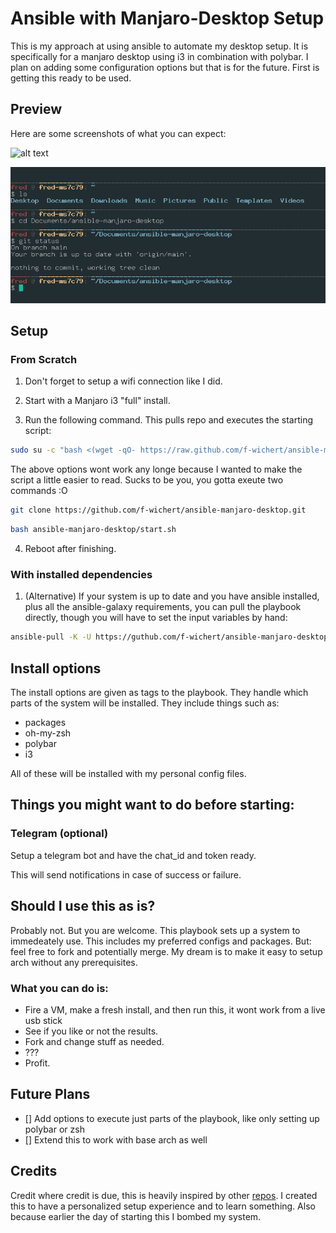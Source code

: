 # Ansible with Manjaro-Desktop Setup
This is my approach at using ansible to automate my desktop setup. It is specifically for a manjaro desktop using i3 in combination with polybar. I plan on adding some configuration options but that is for the future. First is getting this ready to be used.


## Preview
Here are some screenshots of what you can expect:

![alt text](https://github.com/f-wichert/ansible-manjaro-desktop/blob/main/res/desktop_preview?raw=true)

![alt text](https://github.com/f-wichert/ansible-manjaro-desktop/blob/main/res/zsh_theme.png?raw=true)


## Setup
### From Scratch
1. Don't forget to setup a wifi connection like I did.

2. Start with a Manjaro i3 "full" install.

3. Run the following command. This pulls repo and executes the starting script:
```bash
sudo su -c "bash <(wget -qO- https://raw.github.com/f-wichert/ansible-manjaro-desktop/main/start.sh)" root
```

The above options wont work any longe because I wanted to make the script a little easier to read. Sucks to be you, you gotta exeute two commands :O
```bash
git clone https://github.com/f-wichert/ansible-manjaro-desktop.git
```
```bash
bash ansible-manjaro-desktop/start.sh
```

4. Reboot after finishing.


### With installed dependencies
1. (Alternative) If your system is up to date and you have ansible installed, plus all the ansible-galaxy requirements, you can pull the playbook directly, though you will have to set the input variables by hand:
```bash
ansible-pull -K -U https://guthub.com/f-wichert/ansible-manjaro-desktop -e user_login={{ your_username }} --tags "packages,oh-my-zsh,i3,polybar"
```


## Install options
The install options are given as tags to the playbook. They handle which parts of the system will be installed. They include things such as:

- packages
- oh-my-zsh
- polybar
- i3

All of these will be installed with my personal config files. 




## Things you might want to do before starting:

### Telegram (optional)
Setup a telegram bot and have the chat_id and token ready.

This will send notifications in case of success or failure.


## Should I use this as is?
Probably not. But you are welcome. This playbook sets up a system to immedeately use. This includes my preferred configs and packages. But: feel free to fork and potentially merge. My dream is to make it easy to setup arch without any prerequisites.


### What you can do is:
- Fire a VM, make a fresh install, and then run this, it wont work from a live usb stick
- See if you like or not the results.
- Fork and change stuff as needed.
- ???
- Profit.


## Future Plans
- [] Add options to execute just parts of the playbook, like only setting up polybar or zsh
- [] Extend this to work with base arch as well


## Credits
Credit where credit is due, this is heavily inspired by other [repos](https://github.com/jothi-prasath/archlinux-playbook?tab=readme-ov-file). I created this to have a personalized setup experience and to learn something. Also because earlier the day of starting this I bombed my system.

